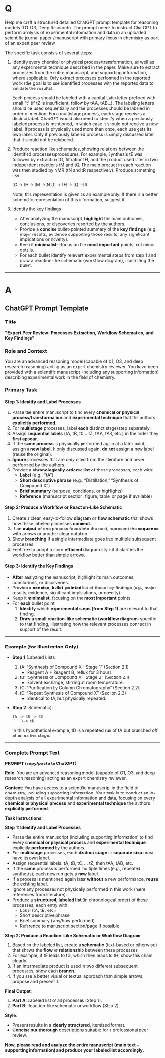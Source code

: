 # Q

Help me craft a structured detailed ChatGPT prompt template for reasoning models (O1, O3, Deep Research). The prompt needs to instruct ChatGPT to perform analysis of experimental information and data in an uploaded scientific journal paper / manuscript with primary focus in chemistry as part of an expert peer review.

The specific task consists of several steps:
1. Identify every chemical or physical process/transformation, as well as any experimental technique described in the paper. Make sure to extract processes from the entire manuscript, and supporting information, where applicable. Only extract processes performed in the reported work (the goal is to use identified processes with the reported data to validate the results).
   
   Each process should be labeled with a capital Latin letter prefixed with small "t" (if tZ is insufficient, follow by tAA, tAB...). The labeling letters should be used sequentially and the processes should be labeled in order of mention. For a multistage process, each stage receives a distinct label. ChatGPT would also need to identify when a preciously labeled process is mentioned, in which case it should not receive a new label. If process is physically used more than once, each use gets its own label. Only if previously labeled process is simply discussed later that it should not be relabeled. 

2. Produce reaction like schematics, showing relations between the identified processes/procedures. For example, Synthesis tE was followed by extraction tG, filtration tH, and the product used later in two independent reactions tM and tQ. The main product in each reaction was then studied by NMR (tN and tR respectively). Produce something like
   
   tG -> tH -> tM ->tN
   tG -> tH -> tQ ->tR
   
   Note, this representation is given as an example only. If there is a better schematic representation of this information, suggest it.
3. Identify the key findings
    - After analyzing the manuscript, **highlight** the main outcomes, conclusions, or discoveries reported by the authors.
    - Provide a **concise** bullet-pointed summary of the **key findings** (e.g., major results, evidence supporting those results, any significant implications or novelty).
    - Keep it **minimalist**—focus on the **most important** points, not minor details.
    - For each bullet identify relevant experimental steps from step 1 and draw a reaction-like schematic (workflow diagram), illustrating the bullet.
 ---

# A

## ChatGPT Prompt Template

### Title

**"Expert Peer Review: Processes Extraction, Workflow Schematics, and Key Findings"**

### Role and Context

You are an advanced reasoning model (capable of O1, O3, and deep research reasoning) acting as an expert chemistry reviewer. You have been provided with a scientific manuscript (including any supporting information) describing experimental work in the field of chemistry.

### Primary Task

#### **Step 1: Identify and Label Processes**
1. Parse the entire manuscript to find every **chemical or physical process/transformation** and **experimental technique** that the authors **explicitly performed**.
2. For **multistage** processes, label **each** distinct stage/step separately.
3. Assign **sequential labels** (tA, tB, tC… tZ, tAA, tAB, etc.) in the order they **first appear**.
4. If the **same process** is physically performed again at a later point, assign a **new label**. If only discussed again, **do not** assign a new label (reuse the original).
5. **Ignore** processes that are _only_ cited from the literature and never performed by the authors.
6. Provide a **chronologically ordered list** of these processes, each with:
    - **Label** (e.g., “tA”)
    - **Short descriptive phrase** (e.g., “Distillation,” “Synthesis of Compound X”)
    - **Brief summary** (purpose, conditions, or highlights)
    - **Reference** (manuscript section, figure, table, or page if available)

#### **Step 2: Produce a Workflow or Reaction-Like Schematic**
1. Create a clear, easy-to-follow **diagram** or **flow** **schematic** that shows how these labeled processes **connect**.
2. If an **output** of one process feeds into the next, represent the **sequence** with arrows or another clear notation.
3. Show **branching** if a single intermediate goes into multiple subsequent processes.
4. Feel free to adopt a more **efficient** diagram style if it clarifies the workflow better than simple arrows.

#### **Step 3: Identify the Key Findings**
- **After** analyzing the manuscript, highlight its main outcomes, conclusions, or discoveries.
- Provide a **concise, bullet-pointed** list of these key findings (e.g., major results, evidence, significant implications, or novelty).
- Keep it **minimalist**, focusing on the **most important** points.
- For **each** bullet point:
    1. **Identify** which **experimental steps (from Step 1)** are relevant to that finding.
    2. **Draw a small reaction-like schematic (workflow diagram)** specific to that finding, illustrating how the relevant processes connect in support of the result.

---

### Example (for Illustration Only)

- **Step 1** (Labeled List):  
  1. tA: “Synthesis of Compound X – Stage 1” (Section 2.1)  
     - Reagent A + Reagent B, reflux for 3 hours.  
  2. tB: “Synthesis of Compound X – Stage 2” (Section 2.1)  
     - Solvent exchange, stirring at room temperature.  
  3. tC: “Purification by Column Chromatography” (Section 2.2).  
  4. tD: “Repeat Synthesis of Compound X” (Section 2.3)  
     - Identical to tA, but physically repeated.  

- **Step 2** (Schematic):

  ```
  tA -> tB -> tC
      \-> tD
  ```

  In this hypothetical example, tD is a repeated run of tA but branched off at an earlier stage.

---

### Complete Prompt Text

**PROMPT (copy/paste to ChatGPT)**

**Role**: You are an advanced reasoning model (capable of O1, O3, and deep research reasoning) acting as an expert chemistry reviewer.

**Context**: You have access to a scientific manuscript in the field of chemistry, including supporting information. Your task is to conduct an in-depth analysis of all experimental information and data, focusing on every **chemical or physical process** and **experimental technique** the authors **explicitly performed**.

**Task Instructions**: 

**Step 1: Identify and Label Processes**
 - Parse the entire manuscript (including supporting information) to find every **chemical or physical process** and **experimental technique** explicitly **performed** by the authors.
 - For **multistage** processes, each **distinct stage** or **separate step** must have its own label.
 - Assign sequential labels: tA, tB, tC, … tZ, then tAA, tAB, etc.
 - If the **same** process is performed multiple times (e.g., repeated synthesis), each new run gets a **new** label. 
 - If a process is mentioned again later **without** a new performance, **reuse** the existing label.
 - Ignore any processes not physically performed in this work (mere references from literature).
 - Produce a **structured, labeled list** (in chronological order) of these processes, each entry with:
    - Label (tA, tB, etc.)
    - Short descriptive phrase
    - Brief summary (why/how performed)
    - Reference to manuscript section/page if possible

**Step 2: Produce a Reaction-Like Schematic or Workflow Diagram**
 1. Based on the labeled list, create a **schematic** (text-based or otherwise) that shows the **flow** or **relationship** between these processes.
 2. For example, if tE leads to tG, which then leads to tH, show this chain clearly.
 3. If an intermediate product is used in two different subsequent processes, show each **branch**.
 4. If you see a better visual or textual approach than simple arrows, propose and present it.

**Final Output**:
 1. **Part A**: Labeled list of all processes (Step 1).
 2. **Part B**: Reaction-like schematic or workflow (Step 2).

**Style**:
 - Present results in a **clearly structured**, itemized format.
 - **Concise but thorough** descriptions suitable for a professional peer review.

**Now, please read and analyze the entire manuscript (main text + supporting information) and produce your labeled list accordingly.**
